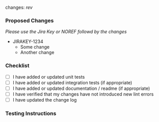 changes: _rev_

### Proposed Changes
_Please use the Jira Key or NOREF followd by the changes_

- JIRAKEY-1234
  - Some change
  - Another change

### Checklist

- [ ] I have added or updated unit tests
- [ ] I have added or updated integration tests (if appropriate)
- [ ] I have added or updated documentation / readme (if appropriate)
- [ ] I have verified that my changes have not introduced new lint errors
- [ ] I have updated the change log

### Testing Instructions
